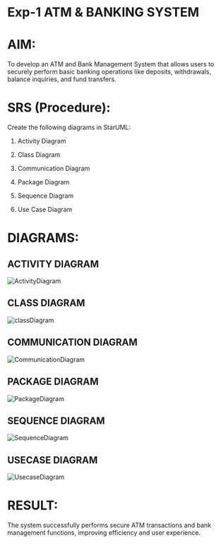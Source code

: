 # Exp-1 ATM & BANKING SYSTEM

# AIM:
To develop an ATM and Bank Management System that allows users to securely perform basic banking operations like deposits, withdrawals, balance inquiries, and fund transfers.

# SRS (Procedure):

Create the following diagrams in StarUML:

1. Activity Diagram

2. Class Diagram

3. Communication Diagram

4. Package Diagram

5. Sequence Diagram

6. Use Case Diagram


# DIAGRAMS:
## ACTIVITY DIAGRAM

![ActivityDiagram](https://github.com/user-attachments/assets/72d361e2-7ed3-4fe1-9cc4-14aa3a4ed7a2)

## CLASS DIAGRAM

![classDiagram](https://github.com/user-attachments/assets/62630c83-b8f1-412e-99d4-58156cbf3791)

## COMMUNICATION DIAGRAM

![CommunicationDiagram](https://github.com/user-attachments/assets/22c8e95c-6c70-4712-925f-4529732c8de0)

## PACKAGE DIAGRAM

![PackageDiagram](https://github.com/user-attachments/assets/62b432fc-aa3b-404a-9624-cb7f5cd56ae8)

## SEQUENCE DIAGRAM

![SequenceDiagram](https://github.com/user-attachments/assets/a18a12e5-59dd-44ca-800d-853dc3e2387f)

## USECASE DIAGRAM

![UsecaseDiagram](https://github.com/user-attachments/assets/6fb5c347-ea01-40dd-858f-daa97a9c3e5e)


# RESULT:
The system successfully performs secure ATM transactions and bank management functions, improving efficiency and user experience.
